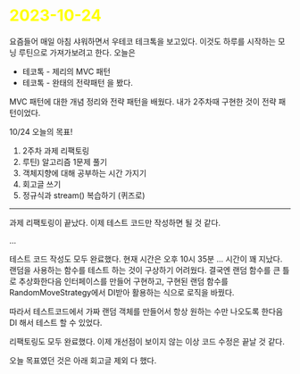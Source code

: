 # <span style="color:yellow">2023-10-24</span>
요즘들어 매일 아침 샤워하면서 우테코 테크톡을 보고있다.
이것도 하루를 시작하는 모닝 루틴으로 가져가보려고 한다.
오늘은
- 테코톡 - 제리의 MVC 패턴
- 테코톡 - 완태의 전략패턴
을 봤다.

MVC 패턴에 대한 개념 정리와 전략 패턴을 배웠다. 내가 2주차때 구현한 것이 전략 패턴이었다.


10/24 오늘의 목표!

1. 2주차 과제 리팩토링
2. 루틴) 알고리즘 1문제 풀기
3. 객체지향에 대해 공부하는 시간 가지기
4. 회고글 쓰기
5. 정규식과 stream() 복습하기 (퀴즈로)



- - -


과제 리팩토링이 끝났다.
이제 테스트 코드만 작성하면 될 것 같다.


...

테스트 코드 작성도 모두 완료했다. 현재 시간은 오후 10시 35분 ... 시간이 꽤 지났다.
랜덤을 사용하는 함수를 테스트 하는 것이 구상하기 어려웠다.
결국엔 랜덤 함수를 큰 틀로 추상화한다음 인터페이스를 만들어 구현하고, 구현된 랜덤 함수를 RandomMoveStrategy에서 DI받아 활용하는 식으로 로직을 바꿨다.

따라서 테스트코드에서 가짜 랜덤 객체를 만들어서 항상 원하는 수만 나오도록 한다음 DI 해서 테스트 할 수 있었다.

리팩토링도 모두 완료했다. 이제 개선점이 보이지 않는 이상 코드 수정은 끝날 것 같다.

오늘 목표였던 것은 아래 회고글 제외 다 했다.

